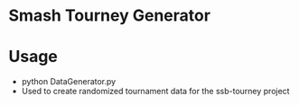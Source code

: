 Smash Tourney Generator
=======================


# Usage
* python DataGenerator.py <tournament data> <player data>
* Used to create randomized tournament data for the ssb-tourney project
